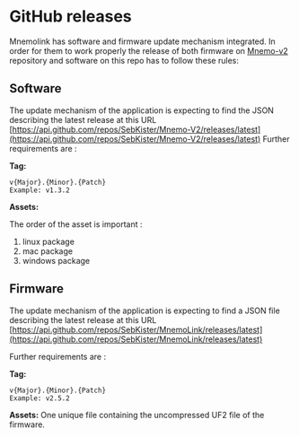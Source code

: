 # GitHub releases #
Mnemolink has software and firmware update mechanism integrated. In order for them to work properly the release of both firmware on
[Mnemo-v2](https://github.com/SebKister/Mnemo-V2) repository and software on this repo has to follow these rules: 

## Software ##

The update mechanism of the application is expecting to find the JSON describing the latest release at 
 this URL [https://api.github.com/repos/SebKister/Mnemo-V2/releases/latest](https://api.github.com/repos/SebKister/Mnemo-V2/releases/latest)
Further requirements are :
 
**Tag:**

    v{Major}.{Minor}.{Patch}
    Example: v1.3.2

**Assets:**

The order of the asset is important :
1. linux package
2. mac package
3. windows package

## Firmware ##

The update mechanism of the application is expecting to find a JSON file describing the latest release at this URL
[https://api.github.com/repos/SebKister/MnemoLink/releases/latest](https://api.github.com/repos/SebKister/MnemoLink/releases/latest)

Further requirements are :


**Tag:**

    v{Major}.{Minor}.{Patch}
    Example: v2.5.2

**Assets:**
One unique file containing the uncompressed UF2 file of the firmware.


